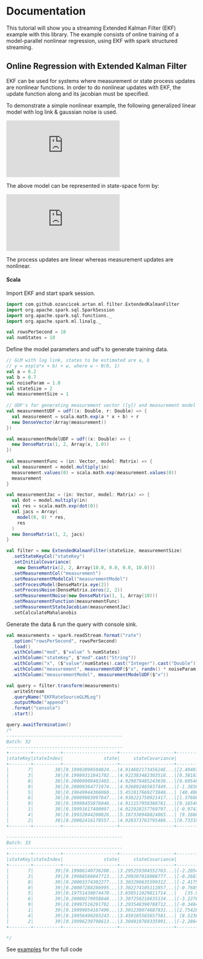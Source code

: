 # Documentation


This tutorial will show you a streaming Extended Kalman Filter (EKF) example with this library. The example consists of
online training of a model-parallel nonlinear regression, using EKF with
spark structured streaming.


## Online Regression with Extended Kalman Filter

EKF can be used for systems where measurement or state process updates are nonlinear
functions. In order to do nonlinear updates with EKF, the update function along and its jacobian
must be specified.

To demonstrate a simple nonlinear example, the following generalized linear model with log link & gaussian noise is used. 

![linmod](https://latex.codecogs.com/svg.latex?%5C%5C%20Y_t%3D%5Cexp%28%5Cbeta%20X_t%29%20&plus;%20%5Cepsilon%20%3A%20e%20%5Csim%20N%280%2C%20R%29)

The above model can be represented in state-space form by:

![statespace](https://latex.codecogs.com/svg.latex?%5C%5C%20V_t%20%3D%20A_t%20V_%7Bt-1%7D%20&plus;%20q_t%20%3A%20q_t%20%5Csim%20N%280%2C%20Q%29%20%5Cquad%20%28state%20%5C%20process%20%5C%20equation%29%5C%5C%20Z_t%20%3D%20H_t%28V_t%29%20&plus;%20r_t%20%3A%20r_t%20%5Csim%20N%280%2C%20R%29%20%5Cquad%20%28measurement%20%5C%20equation%29%5C%5C%20%5C%5C%20A_t%20%3D%20I%5C%5C%20q_t%20%3D%200%5C%5C%20H_t%28V_t%29%20%3D%20%5Cexp%28X_tV_t%29%5C%5C%20%5Cfrac%7B%5Cpartial%20H_t%7D%7B%5Cpartial%20V_t%7D%20%3D%20X_t%5Cexp%28X_tV_t%29%5C%5C)

The process updates are linear whereas measurement updates are nonlinear.
#### Scala

Import EKF and start spark session.
```scala
import com.github.ozancicek.artan.ml.filter.ExtendedKalmanFilter
import org.apache.spark.sql.SparkSession
import org.apache.spark.sql.functions._
import org.apache.spark.ml.linalg._

val rowsPerSecond = 10
val numStates = 10
```

Define the model parameters and udf's to generate training data.

```scala
// GLM with log link, states to be estimated are a, b
// y = exp(a*x + b) + w, where w ~ N(0, 1)
val a = 0.2
val b = 0.7
val noiseParam = 1.0
val stateSize = 2
val measurementSize = 1
    
// UDF's for generating measurement vector ([y]) and measurement model matrix ([[x ,1]])
val measurementUDF = udf((x: Double, r: Double) => {
  val measurement = scala.math.exp(a * x + b) + r
  new DenseVector(Array(measurement))
})

val measurementModelUDF = udf((x: Double) => {
  new DenseMatrix(1, 2, Array(x, 1.0))
})
    
val measurementFunc = (in: Vector, model: Matrix) => {
  val measurement = model.multiply(in)
  measurement.values(0) = scala.math.exp(measurement.values(0))
  measurement
}

val measurementJac = (in: Vector, model: Matrix) => {
  val dot = model.multiply(in)
  val res = scala.math.exp(dot(0))
  val jacs = Array(
    model(0, 0) * res,
    res
  )
  new DenseMatrix(1, 2, jacs)
}

val filter = new ExtendedKalmanFilter(stateSize, measurementSize)
  .setStateKeyCol("stateKey")
  .setInitialCovariance(
    new DenseMatrix(2, 2, Array(10.0, 0.0, 0.0, 10.0)))
  .setMeasurementCol("measurement")
  .setMeasurementModelCol("measurementModel")
  .setProcessModel(DenseMatrix.eye(2))
  .setProcessNoise(DenseMatrix.zeros(2, 2))
  .setMeasurementNoise(new DenseMatrix(1, 1, Array(10)))
  .setMeasurementFunction(measurementFunc)
  .setMeasurementStateJacobian(measurementJac)
  .setCalculateMahalanobis
```
Generate the data & run the query with console sink.

```scala
val measurements = spark.readStream.format("rate")
  .option("rowsPerSecond", rowsPerSecond)
  .load()
  .withColumn("mod", $"value" % numStates)
  .withColumn("stateKey", $"mod".cast("String"))
  .withColumn("x", ($"value"/numStates).cast("Integer").cast("Double"))
  .withColumn("measurement", measurementUDF($"x", randn() * noiseParam))
  .withColumn("measurementModel", measurementModelUDF($"x"))

val query = filter.transform(measurements)
  .writeStream
  .queryName("EKFRateSourceGLMLog")
  .outputMode("append")
  .format("console")
  .start()

query.awaitTermination()
/*
-------------------------------------------
Batch: 32
-------------------------------------------
+--------+----------+--------------------+--------------------+--------------------+--------------------+--------------------+
|stateKey|stateIndex|               state|     stateCovariance|            residual|  residualCovariance|         mahalanobis|
+--------+----------+--------------------+--------------------+--------------------+--------------------+--------------------+
|       7|        38|[0.19992090504824...|4.91468217345624E...|[2.4948770866390078]|    22.23940688162  |  0.5290388359631079|
|       3|        38|[0.19989311841702...|4.922383482303518...|[0.38183503107029...|22.260329711033293  | 0.08093008070411575|
|       8|        38|[0.20009908402403...|4.929879485243636...|[0.6054629292293612]|22.265481361063664  | 0.12831325240765706|
|       0|        38|[0.20009364771974...|4.926892465837449...|[-1.3858647755905...|22.258607277053002  | 0.29374593340097577|
|       5|        38|[0.19649944366060...|5.451817669273846...| [40.40692021442874]|22.472870851169958  |   8.523666953468213|
|       6|        38|[0.20009003997847...|4.938221750921417...|[1.3760025367041635]|22.274563576540046  |  0.2915510653366337|
|       9|        38|[0.19998455876046...|4.911157950388761...|[0.16549119462433...| 22.24209342368559  |0.035090298345645275|
|       1|        38|[0.19991617400097...|4.922928157769797...|[-0.9743583980571...|22.248084658699554  | 0.20657245861592055|
|       4|        38|[0.19932844200826...|5.187338948824865...| [9.166036626837922]| 22.45859503419932  |  1.9341506419984322|
|       2|        38|[0.20002416178557...|4.928373763795486...|[0.7331031952312514]|22.259913130053647  | 0.15538295621883577|
+--------+----------+--------------------+--------------------+--------------------+--------------------+--------------------+

-------------------------------------------
Batch: 33
-------------------------------------------
+--------+----------+--------------------+--------------------+--------------------+--------------------+--------------------+
|stateKey|stateIndex|               state|     stateCovariance|            residual|  residualCovariance|         mahalanobis|
+--------+----------+--------------------+--------------------+--------------------+--------------------+--------------------+
|       7|        39|[0.19986140736208...|3.295259304552763...|[-2.205466193963275]|22.251583652305868  |  0.4675412595869415|
|       3|        39|[0.19988586047713...|3.299207018008777...|[-0.2687453910489...| 22.25466453060011  |0.056967937836381155|
|       8|        39|[0.20003374302277...|3.303298635599312...|[-2.417580181410358]|22.267212725376538  |   0.512327841866893|
|       0|        39|[0.20007288286995...|3.302274105112857...|[-0.7685630367955...|  22.2562892371635  | 0.16291201501166258|
|       5|        39|[0.19751438074470...|3.650511029811714...|   [35.912855197721]| 22.55325738661803  |   7.562150151089916|
|       6|        39|[0.20000270958848...|3.307250218635134...|[-3.2276859061480...| 22.27912413586803  |  0.6838206464334063|
|       9|        39|[0.19997516291702...|3.293548390788712...|[-0.3484231252477...|22.244164910530685  | 0.07387524239268677|
|       1|        39|[0.19999054167496...|3.301238074687831...|[2.7542840207343033]|22.244206066320075  |  0.5839830845729057|
|       4|        39|[0.19956490203243...|3.459105565657501...| [8.523849991371662]|22.457350992679096  |  1.7986908885931459|
|       2|        39|[0.19996239798613...|3.304010769335991...|[-2.2864995734153...|22.261648864529647  |  0.4846100992211099|
+--------+----------+--------------------+--------------------+--------------------+--------------------+--------------------+

*/

```

See [examples](/examples/src/main/scala/com/ozancicek/artan/examples/streaming/EKFRateSourceGLMLog.scala) for the full code